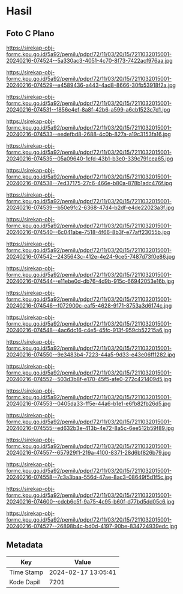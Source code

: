 # Hasil

## Foto C Plano

https://sirekap-obj-formc.kpu.go.id/5a92/pemilu/pdpr/72/11/03/20/15/7211032015001-20240216-074524--5a330ac3-4051-4c70-8f73-7422acf976aa.jpg

https://sirekap-obj-formc.kpu.go.id/5a92/pemilu/pdpr/72/11/03/20/15/7211032015001-20240216-074529--e4589436-a443-4ad8-8666-30fb53918f2a.jpg

https://sirekap-obj-formc.kpu.go.id/5a92/pemilu/pdpr/72/11/03/20/15/7211032015001-20240216-074531--1856e4ef-8a8f-42b6-a599-a6cb1523c7d1.jpg

https://sirekap-obj-formc.kpu.go.id/5a92/pemilu/pdpr/72/11/03/20/15/7211032015001-20240216-074533--eedefbd8-2688-4c0b-827a-a19c3153fa16.jpg

https://sirekap-obj-formc.kpu.go.id/5a92/pemilu/pdpr/72/11/03/20/15/7211032015001-20240216-074535--05a09640-1cfd-43b1-b3e0-339c791cea65.jpg

https://sirekap-obj-formc.kpu.go.id/5a92/pemilu/pdpr/72/11/03/20/15/7211032015001-20240216-074538--7ed37175-27c6-466e-b80a-878b1adc476f.jpg

https://sirekap-obj-formc.kpu.go.id/5a92/pemilu/pdpr/72/11/03/20/15/7211032015001-20240216-074539--b50e9fc2-6368-47d4-b2df-e4de22023a3f.jpg

https://sirekap-obj-formc.kpu.go.id/5a92/pemilu/pdpr/72/11/03/20/15/7211032015001-20240216-074540--6c041abe-7518-4f66-8b3f-e77aff23055b.jpg

https://sirekap-obj-formc.kpu.go.id/5a92/pemilu/pdpr/72/11/03/20/15/7211032015001-20240216-074542--2435643c-412e-4e24-9ce5-7487d73f0e86.jpg

https://sirekap-obj-formc.kpu.go.id/5a92/pemilu/pdpr/72/11/03/20/15/7211032015001-20240216-074544--e11ebe0d-db76-4d9b-915c-66942053e16b.jpg

https://sirekap-obj-formc.kpu.go.id/5a92/pemilu/pdpr/72/11/03/20/15/7211032015001-20240216-074546--f072900c-eaf5-4628-9171-8753a3d6174c.jpg

https://sirekap-obj-formc.kpu.go.id/5a92/pemilu/pdpr/72/11/03/20/15/7211032015001-20240216-074548--4ac6dc16-c4e5-45fc-913f-959cb52215a6.jpg

https://sirekap-obj-formc.kpu.go.id/5a92/pemilu/pdpr/72/11/03/20/15/7211032015001-20240216-074550--9e3483b4-7223-44a5-9d33-e43e06ff1282.jpg

https://sirekap-obj-formc.kpu.go.id/5a92/pemilu/pdpr/72/11/03/20/15/7211032015001-20240216-074552--503d3b8f-e170-45f5-afe0-272c421409d5.jpg

https://sirekap-obj-formc.kpu.go.id/5a92/pemilu/pdpr/72/11/03/20/15/7211032015001-20240216-074553--0405da33-ff5e-44a6-b1e1-e6fb82fb26d5.jpg

https://sirekap-obj-formc.kpu.go.id/5a92/pemilu/pdpr/72/11/03/20/15/7211032015001-20240216-074555--ed632b3e-413b-4e72-8a5c-6ee512b59f89.jpg

https://sirekap-obj-formc.kpu.go.id/5a92/pemilu/pdpr/72/11/03/20/15/7211032015001-20240216-074557--657929f1-219a-4100-8371-28d6bf826b79.jpg

https://sirekap-obj-formc.kpu.go.id/5a92/pemilu/pdpr/72/11/03/20/15/7211032015001-20240216-074558--7c3a3baa-556d-47ae-8ac3-08649f5d1f5c.jpg

https://sirekap-obj-formc.kpu.go.id/5a92/pemilu/pdpr/72/11/03/20/15/7211032015001-20240216-074600--cdcb6c5f-9a75-4c95-b60f-d77bd5dd05c6.jpg

https://sirekap-obj-formc.kpu.go.id/5a92/pemilu/pdpr/72/11/03/20/15/7211032015001-20240216-074527--26898b4c-bd0d-4197-90be-834724939edc.jpg


## Metadata

| Key        | Value               |
| ---------- | ------------------- |
| Time Stamp | 2024-02-17 13:05:41 |
| Kode Dapil | 7201                |




